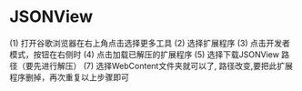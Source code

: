 # JSONView
(1) 打开谷歌浏览器在右上角点击选择更多工具
(2) 选择扩展程序
(3) 点击开发者模式，按钮在右侧时
(4) 点击加载已解压的扩展程序
(5) 选择下载JSONView 路径（要先进行解压）
(7) 选择WebContent文件夹就可以了, 路径改变,要把此扩展程序删掉，再次重复以上步骤即可
